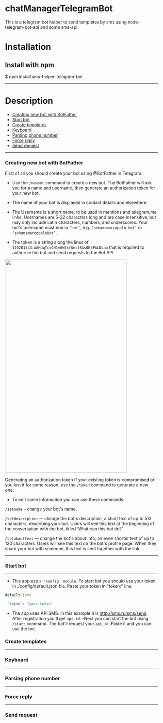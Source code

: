 # chatManagerTelegramBot
This is a telegram bot helper to send templates by sms using node-telegram-bot-api  and some sms-api.

#  **Installation**

##  Install with npm

$ npm install sms-helper-telegram-bot
***
#  **Description**

* [Creating new bot with BotFather](#Creating+new+bot+with+BotFather)
* [Start bot](#Start+bot)
* [Create templates](#Create+templates)
* [Keyboard](#Keyboard)
* [Parsing phone number](#Parsing+phone+number)
* [Force reply](#Force+reply)
* [Send request](#Send+request)
***
<a name="Creating+new+bot+with+BotFather"></a>
### Creating new bot with BotFather
First of all you should create your bot using @BotFather in Telegram.

- Use the <code>/newbot</code> command to create a new bot. The BotFather will ask you for a name and username, then generate an authorization token for your new bot.

- The name of your bot is displayed in contact details and elsewhere.

- The Username is a short name, to be used in mentions and telegram.me links. Usernames are 5-32 characters long and are case insensitive, but may only include Latin characters, numbers, and underscores. Your bot's username must end in <code>‘bot’</code>, e.g. <code>‘sohamsmarcopolo_bot’</code> or <code>‘sohamsmarcopoloBot’</code>.

- The token is a string along the lines of <code>110201543:AAHdqTcvCH1vGWJxfSeofSAs0K5PALDsaw</code> that is required to authorize the bot and send requests to the Bot API.

<img src="https://github.com/vito2005/chatManagerTelegramBot/blob/master/img/sc-2-55935622ad2333ca6b762fcf19ee8d7f-bd193.jpg" height="700" width = "400">

Generating an authorization token
If your existing token is compromised or you lost it for some reason, use the <code>/token</code> command to generate a new one.

- To edit some information you can use these commands:

<code>/setname</code> – change your bot's name.

<code>/setdescription</code> — change the bot's description, a short text of up to 512 characters, describing your bot. Users will see this text at the beginning of the conversation with the bot, titled ‘What can this bot do?’.

<code>/setabouttext</code> — change the bot's about info, an even shorter text of up to 120 characters. Users will see this text on the bot's profile page. When they share your bot with someone, this text is sent together with the link.

***
<a name="Start+bot"></a>
### Start bot
***
- This app use <code>a 'config' module</code>.
To start bot you should use your token in ./config/default.json file. Paste your token in "token:" line.
````js
defailt.json

 "token": "your token"
````
- The app uses API SMS. In this example it is http://sms.ru/sms/send. After registration you'll get <code>api_id</code>.
-Next you can start the bot using <code>/start</code> command. The bot'll request your <code>api_id</code>.
Paste it and you can use the bot.


<a name="Create+templates"></a>
### Create templates
***
<a name="Keyboard"></a>
### Keyboard
***
<a name="Parsing+phone+number"></a>
### Parsing phone number
***
<a name="Force+reply"></a>
### Force reply
***
<a name="Send+request"></a>
### Send request





